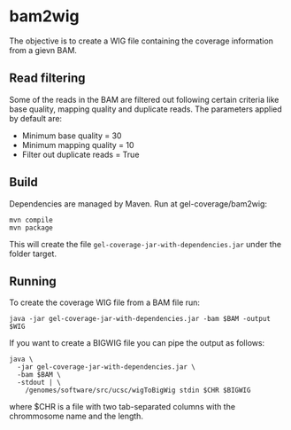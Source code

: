 
# bam2wig

The objective is to create a WIG file containing the coverage information from a gievn BAM. 

## Read filtering
Some of the reads in the BAM are filtered out following certain criteria like base quality, mapping quality and duplicate reads. The parameters applied by default are:

* Minimum base quality = 30
* Minimum mapping quality = 10
* Filter out duplicate reads = True

## Build
Dependencies are managed by Maven.
Run at gel-coverage/bam2wig:
```
mvn compile
mvn package
```

This will create the file `gel-coverage-jar-with-dependencies.jar` under the folder target.

## Running

To create the coverage WIG file from a BAM file run:
```
java -jar gel-coverage-jar-with-dependencies.jar -bam $BAM -output $WIG
```

If you want to create a BIGWIG file you can pipe the output as follows:
```
java \
  -jar gel-coverage-jar-with-dependencies.jar \
  -bam $BAM \
  -stdout | \
    /genomes/software/src/ucsc/wigToBigWig stdin $CHR $BIGWIG
```

where $CHR is a file with two tab-separated columns with the chrommosome name and the length.


